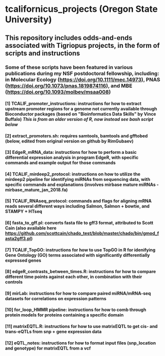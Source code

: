 # tcalifornicus_projects (Oregon State University)
## This repository includes odds-and-ends associated with Tigriopus projects, in the form of scripts and instructions
### Some of these scripts have been featured in various publications during my NSF postdoctoral fellowship, including: in Molecular Ecology (https://doi.org/10.1111/mec.14973), PNAS (https://doi.org/10.1073/pnas.1819874116), and MBE (https://doi.org/10.1093/molbev/msaa008)
#### [1] TCALIF_promoter_instructions: instructions for how to extract upstream promoter regions for a genome not currently available through Bioconductor packages (based on "Bioinformatics Data Skills" by Vince Buffalo) *This is from an older version of R, now instead see bash script below*
#### [2] extract_promoters.sh: requires samtools, bamtools and gfftobed (below, edited from original version on github by RimGubaev)
#### [3] EdgeR_mRNA_data: instructions for how to perform a basic differential expression analysis in program EdgeR, with specific commands and example output for those commands
#### [4] TCALIF_mirdeep2_protocol: instructions on how to utilize the mirdeep2 pipeline for identifying miRNAs from sequencing data, with specific commands and explanations (involves mirbase mature miRNAs - mirbase_mature_jan_2018.fa)
#### [5] TCALIF_RNAseq_protocol: commands and flags for aligning mRNA reads several different ways including Salmon, Salmon + bowtie, and STAMPY + HTseq
#### [6] fasta_to_gff.pl: converts fasta file to gff3 format, attributed to Scott Cain (also available here https://github.com/scottcain/chado_test/blob/master/chado/bin/gmod_fasta2gff3.pl)
#### [7] TCALIF_TopGO: instructions for how to use TopGO in R for idenifying Gene Ontology (GO) terms associated with significantly differentially expressed genes
#### [8] edgeR_contrasts_between_times.R: instructions for how to compare different time points against each other, in combination with their controls
#### [9] mirLab: instructions for how to compare paired miRNA/mRNA-seq datasets for correlations on expression patterns
#### [10] for_loop_HMMR pipeline: instructions for how to comb through protein models for proteins containing a specific domain
#### [11] matrixEQTL.R: instructions for how to use matrixEQTL to get cis- and trans-eQTLs from snp + gene expression data
#### [12] eQTL_notes: instructions for how to format input files (snp_location and genotype) for matrixEQTL from a vcf
